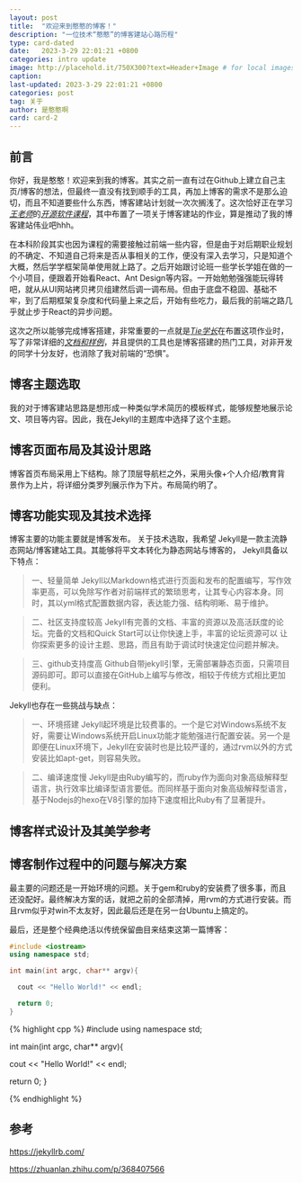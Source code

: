 ```yaml
---
layout: post
title:  "欢迎来到憨憨的博客！"
description: "一位技术“憨憨”的博客建站心路历程"
type: card-dated
date:   2023-3-29 22:01:21 +0800
categories: intro update
image: http://placehold.it/750X300?text=Header+Image # for local images, place in /assets/img/posts/
caption:
last-updated: 2023-3-29 22:01:21 +0800
categories: post
tag: 关于
author: 是憨憨啊
card: card-2
---
```

## 前言
你好，我是憨憨！欢迎来到我的博客。其实之前一直有过在Github上建立自己主页/博客的想法，但最终一直没有找到顺手的工具，再加上博客的需求不是那么迫切，而且不知道要些什么东西，博客建站计划就一次次搁浅了。这次恰好正在学习[*<u>王老师</u>*][will-ww]的[*<u>开源软件课程</u>*][oss101]，其中布置了一项关于博客建站的作业，算是推动了我的博客建站伟业吧hhh。

在本科阶段其实也因为课程的需要接触过前端一些内容，但是由于对后期职业规划的不确定、不知道自己将来是否从事相关的工作，便没有深入去学习，只是知道个大概，然后学学框架简单使用就上路了。之后开始跟讨论班一些学长学姐在做的一个小项目，便跟着开始看React、Ant Design等内容。一开始勉勉强强能玩得转吧，就从从UI网站拷贝拷贝组建然后调一调布局。但由于底盘不稳固、基础不牢，到了后期框架复杂度和代码量上来之后，开始有些吃力，最后我的前端之路几乎就止步于React的异步问题。

这次之所以能够完成博客搭建，非常重要的一点就是[*<u>Tie学长</u>*][tie-github]在布置这项作业时，写了非常详细的[*<u>文档和样例</u>*][doc-github]，并且提供的工具也是博客搭建的热门工具，对非开发的同学十分友好，也消除了我对前端的“恐惧”。

## 博客主题选取
我的对于博客建站思路是想形成一种类似学术简历的模板样式，能够规整地展示论文、项目等内容。因此，我在Jekyll的主题库中选择了这个主题。

## 博客页面布局及其设计思路
博客首页布局采用上下结构。除了顶层导航栏之外，采用头像+个人介绍/教育背景作为上片，将详细分类罗列展示作为下片。布局简约明了。

## 博客功能实现及其技术选择
博客主要的功能主要就是博客发布。
关于技术选取，我希望
Jekyll是一款主流静态网站/博客建站工具。其能够将平文本转化为静态网站与博客的，
Jekyll具备以下特点：
> 一、轻量简单
  Jekyll以Markdown格式进行页面和发布的配置编写，写作效率更高，可以免除写作者对前端样式的繁琐思考，让其专心内容本身。同时，其以yml格式配置数据内容，表达能力强、结构明晰、易于维护。

> 二、社区支持度较高
  Jekyll有完善的文档、丰富的资源以及高活跃度的论坛。完备的文档和Quick Start可以让你快速上手，丰富的论坛资源可以
  让你探索更多的设计主题、思路，而且有助于调试时快速定位问题并解决。

> 三、github支持度高
  Github自带jekyll引擎，无需部署静态页面，只需项目源码即可。即可以直接在GitHub上编写与修改，相较于传统方式相比更加便利。

Jekyll也存在一些挑战与缺点：
> 一、环境搭建
  Jekyll起环境是比较费事的。一个是它对Windows系统不友好，需要让Windows系统开启Linux功能才能勉强进行配置安装。另一个是即便在Linux环境下，Jekyll在安装时也是比较严谨的，通过rvm以外的方式安装比如apt-get，则容易失败。

> 二、编译速度慢
  Jekyll是由Ruby编写的，而ruby作为面向对象高级解释型语言，执行效率比编译型语言要低。而同样基于面向对象高级解释型语言，基于Nodejs的hexo在V8引擎的加持下速度相比Ruby有了显著提升。

## 博客样式设计及其美学参考

## 博客制作过程中的问题与解决方案
最主要的问题还是一开始环境的问题。关于gem和ruby的安装费了很多事，而且还没配好。最终解决方案的话，就把之前的全部清掉，用rvm的方式进行安装。而且rvm似乎对win不太友好，因此最后还是在另一台Ubuntu上搞定的。


最后，还是整个经典绝活以传统保留曲目来结束这第一篇博客：
```cpp
#include <iostream>
using namespace std;

int main(int argc, char** argv){

  cout << "Hello World!" << endl;

  return 0;
}
```
{% highlight cpp %}
#include <iostream>
using namespace std;

int main(int argc, char** argv){

  cout << "Hello World!" << endl;

  return 0;
}

{% endhighlight %}

## 参考
https://jekyllrb.com/

https://zhuanlan.zhihu.com/p/368407566


[will-ww]: https://github.com/will-ww
[oss101]: https://github.com/X-lab2017/oss101
[tie-github]: https://github.com/TieWay59
[doc-github]: https://github.com/X-lab2017/oss101/issues/33